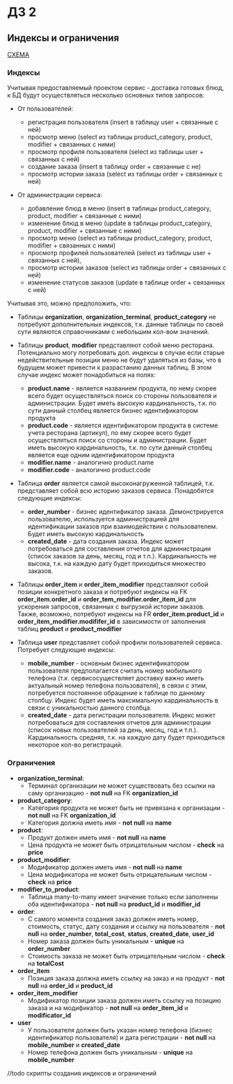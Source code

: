 # ДЗ 2

## Индексы и ограничения

[СХЕМА](https://dbdiagram.io/d/61a362748c901501c0d5c984)

### Индексы

Учитывая предоставляемый проектом сервис - доставка готовых блюд, к БД будут осуществляться несколько основных типов запросов:

- От пользователей: 
  - регистрация пользователя (insert в таблицу user + связанные с ней)
  - просмотр меню (select из таблицы product_category, product, modifier + связанных с ними)
  - просмотр профиля пользователя (select из таблицы user + связанных с ней) 
  - создание заказа (insert в таблицу order + связанные с не)
  - просмотр истории заказа (select из таблицы order + связанных с ней)

- От администрации сервиса:
  - добавление блюд в меню (insert в таблицы product_category, product, modifier + связанные с ними)
  - изменение блюд в меню (update в таблицы product_category, product, modifier + связанные с ними)
  - просмотр меню (select из таблицы product_category, product, modifier + связанных с ними)
  - просмотр профилей пользователей (select из таблицы user + связанных с ней),
  - просмотр истории заказов (select из таблицы order + связанных с ней)
  - изменение статусов заказов (update в таблице order + связанных с ней)

Учитывая это, можно предположить, что: 

  - Таблицы **organization**, **organization_terminal**, **product_category** не потребуют дополнительных индексов, т.к. данные таблицы по своей сути являются справочниками с небольшим кол-вом значений. 

  - Таблицы **product**, **modifier** представляют собой меню ресторана. Потенциально могу потребовать доп. индексы в случае если старые недействительные позиции меню не будут удаляться из базы, что в будущем может привести к разрастанию данных таблиц. В этом случае индекс может понадобиться на полях: 
    - **product.name** - является названием продукта, по нему скорее всего будет осуществляться поиск со стороны пользователя и администрации. Будет иметь высокую кардинальность, т.к. по сути данный столбец является бизнес идентификатором продукта
    - **product.code** - является идентификатором продукта в системе учета ресторана (артикул), по ему скорее всего будет осуществляться поиск со стороны и администрации. Будет иметь высокую кардинальность, т.к. по сути данный столбец является еще одним идентификатором продукта
    - **modifier.name** - аналогично product.name
    - **modifier.code** - аналогично product.code

- Таблица **order** является самой высоконагруженной таблицей, т.к. представляет собой всю историю заказов сервиса. Понадобятся следующие индексы:
  - **order_number** - бизнес идентификатор заказа. Демонстрируется пользователю, используется администрацией для идентификации заказов при взаимодействии с пользователем. Будет иметь высокую кардинальность
  - **created_date** - дата создания заказа. Индекс может потребоваться для составления отчетов для администрации (список заказов за день, месяц, год и т.п.). Кардинальность не высока, т.к. на каждую дату будет приходиться множество заказов.

- Таблицы **order_item** и **order_item_modifier** представляют собой позиции конкретного заказа и потребуют индексы на FK **order_item.order_id** и **order_tem_modifier.order_item_id** для ускорения запросов, связанных с выгрузкой истории заказов. Также, возможно, потребуют индексы на FR **order_item.product_id** и **order_item_modifier.modififer_id** в зависимости от заполнения таблиц **product** и **product_modifier**

- Таблица **user** представляет собой профили пользователей сервиса. Потребует следующие индексы:
  - **mobile_number** - основным бизнес идентификатором пользователя предполагается считать номер мобильного телефона (т.к. сервисосуществляет доставку важно иметь актуальный номер телефона пользователя), в связи с этим, потребуется постоянное обращение к таблице по данному столбцу. Индекс будет иметь максимальную кардинальность в связи с уникальностью данного столбца.
  - **created_date** - дата регистрации пользователя. Индекс может потребоваться для составления отчетов для администрации (список новых пользователей за день, месяц, год и т.п.). Кардинальность средняя, т.к. на каждую дату будет приходиться некоторое кол-во регистраций.

### Ограничения

- **organization_terminal**:
  - Терминал организации не может существовать без ссылки на саму организацию - **not null** на FK **organization_id**
- **product_category**:
  - Категория продукта не может быть не привязана к организации - **not null** на FK **organization_id**
  - Категория должна иметь имя - **not null** на **name**
- **product**:
  - Продукт должен иметь имя - **not null** на **name**
  - Цена продукта не может быть отрицательным числом - **check** на **price**
- **product_modifier**:
  - Модификатор должен иметь имя - **not null** на **name**
  - Цена модификатора не может быть отрицательным числом - **check** на **price** 
- **modifier_to_product**:
  - Таблица many-to-many имеет значение только если заполнены оба идентификатора - **not null** на **product_id** и **modifier_id** 
- **order**:
  - С самого момента создания заказ должен иметь номер, стоимость, статус, дату создания и ссылку на пользователя - **not null** на **order_number**, **total_cost**, **status**, **created_date**, **user_id**
  - Номер заказа должен быть уникальным - **unique** на **order_number**
  - Стоимость заказа не может быть отрицательным числом - **check** на **totalCost**  
- **order_item**
  - Позиция заказа должна иметь ссылку на заказ и на продукт - **not null** на **order_id** и **product_id**
- **order_item_modifier**
  - Модификатор позиции заказа должен иметь ссылку на позицию заказа и на модификатор - **not null** на **order_item_id** и **modificator_id**
- **user**
  - У пользователя должен быть указан номер телефона (бизнес идентификатор пользователя) и дата регистрации - **not null** на **mobile_number** и **created_date**
  - Номер телефона должен быть уникальным - **unique** на **mobile_number**

//todo скрипты создания индексов и ограничений
